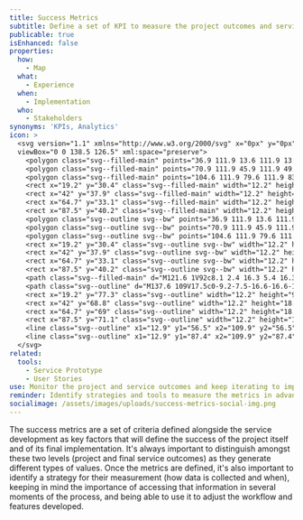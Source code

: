 ```yaml
---
title: Success Metrics
subtitle: Define a set of KPI to measure the project outcomes and service success
publicable: true
isEnhanced: false
properties:
  how:
    - Map
  what:
    - Experience
  when:
    - Implementation
  who:
    - Stakeholders
synonyms: 'KPIs, Analytics'
icon: >
  <svg version="1.1" xmlns="http://www.w3.org/2000/svg" x="0px" y="0px"
  viewBox="0 0 138.5 126.5" xml:space="preserve">
    <polygon class="svg--filled-main" points="36.9 111.9 13.6 111.9 13.6 101 36.9 101 40.5 106.5 "/>
    <polygon class="svg--filled-main" points="70.9 111.9 45.9 111.9 49.5 106.5 45.9 101 70.9 101 74.5 106.5 "/>
    <polygon class="svg--filled-main" points="104.6 111.9 79.6 111.9 83.2 106.5 79.6 101 104.6 101 108.3 106.5 "/>
    <rect x="19.2" y="30.4" class="svg--filled-main" width="12.2" height="25.8"/>
    <rect x="42" y="37.9" class="svg--filled-main" width="12.2" height="18.3"/>
    <rect x="64.7" y="33.1" class="svg--filled-main" width="12.2" height="23.1"/>
    <rect x="87.5" y="40.2" class="svg--filled-main" width="12.2" height="16"/>
    <polygon class="svg--outline svg--bw" points="36.9 111.9 13.6 111.9 13.6 101 36.9 101 40.5 106.5 "/>
    <polygon class="svg--outline svg--bw" points="70.9 111.9 45.9 111.9 49.5 106.5 45.9 101 70.9 101 74.5 106.5 "/>
    <polygon class="svg--outline svg--bw" points="104.6 111.9 79.6 111.9 83.2 106.5 79.6 101 104.6 101 108.3 106.5 "/>
    <rect x="19.2" y="30.4" class="svg--outline svg--bw" width="12.2" height="25.8"/>
    <rect x="42" y="37.9" class="svg--outline svg--bw" width="12.2" height="18.3"/>
    <rect x="64.7" y="33.1" class="svg--outline svg--bw" width="12.2" height="23.1"/>
    <rect x="87.5" y="40.2" class="svg--outline svg--bw" width="12.2" height="16"/>
    <path class="svg--filled-main" d="M121.6 1V92c8.1 2.4 16.3 5.4 16.3 14.4V17.2C137.9 8.2 130.6 0.9 121.6 1"/>
    <path class="svg--outline" d="M137.6 109V17.5c0-9.2-7.5-16.6-16.6-16.6V1v91.4C130.2 92.3 137.6 99.8 137.6 109s-7.5 16.6-16.6 16.6v0h-16.4H87 0.9v-108h118.5"/>
    <rect x="19.2" y="77.3" class="svg--outline" width="12.2" height="9.8"/>
    <rect x="42" y="68.8" class="svg--outline" width="12.2" height="18.3"/>
    <rect x="64.7" y="69" class="svg--outline" width="12.2" height="18.1"/>
    <rect x="87.5" y="71.1" class="svg--outline" width="12.2" height="16"/>
    <line class="svg--outline" x1="12.9" y1="56.5" x2="109.9" y2="56.5"/>
    <line class="svg--outline" x1="12.9" y1="87.4" x2="109.9" y2="87.4"/>
  </svg>
related:
  tools:
    - Service Prototype
    - User Stories
use: Monitor the project and service outcomes and keep iterating to improve.
reminder: Identify strategies and tools to measure the metrics in advance.
socialimage: /assets/images/uploads/success-metrics-social-img.png
---
```

The success metrics are a set of criteria defined alongside the service development as key factors that will define the success of the project itself and of its final implementation. It's always important to distinguish amongst these two levels (project and final service outcomes) as they generate different types of values. Once the metrics are defined, it's also important to identify a strategy for their measurement (how data is collected and when), keeping in mind the importance of accessing that information in several moments of the process, and being able to use it to adjust the workflow and features developed.
